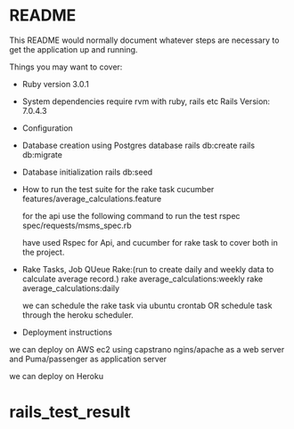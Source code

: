 # README

This README would normally document whatever steps are necessary to get the
application up and running.

Things you may want to cover:

* Ruby version 3.0.1

* System dependencies
	require rvm with ruby, rails etc
	Rails Version: 7.0.4.3

* Configuration
	
* Database creation
	using Postgres database
	rails db:create
	rails db:migrate

* Database initialization
	rails db:seed

* How to run the test suite
	for the rake task
	cucumber features/average_calculations.feature
	
	for the api use the following command to run the test
	rspec spec/requests/msms_spec.rb

	have used Rspec for Api, and  cucumber for rake task to cover both in the project.

* Rake Tasks, Job QUeue
	Rake:(run to create daily and weekly data to calculate average record.)
	rake average_calculations:weekly
	rake average_calculations:daily

	we can schedule the rake task via ubuntu crontab OR
	schedule task through the heroku scheduler.

* Deployment instructions

we can deploy on AWS ec2 using capstrano ngins/apache as a web server and Puma/passenger as application server

we can deploy on Heroku
# rails_test_result
